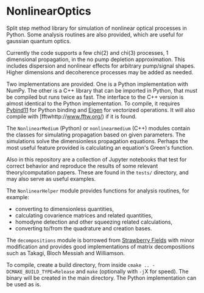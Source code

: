 # NonlinearOptics

Split step method library for simulation of nonlinear optical processes in Python.
Some analysis routines are also provided, which are useful for gaussian quantum optics.

Currently the code supports a few chi(2) and chi(3) processes, 1 dimensional propagation, in the no pump depletion approximation.
This includes dispersion and nonlinear effects for arbitrary pump/signal shapes.
Higher dimensions and decoherence processes may be added as needed.

Two implementations are provided. One is a Python implementation with NumPy.
The other is a C++ library that can be imported in Python, that must be compiled but runs twice as fast.
The interface to the C++ version is almost identical to the Python implementation.
To compile, it requires [Pybind11](https://pybind11.readthedocs.io/en/master/) for Python binding and [Eigen](http://eigen.tuxfamily.org/) for vectorized operations.
It will also compile with [fftwhttp://www.fftw.org/) if it is found.

The `NonlinearMedium` (Python) or `nonlinearmedium` (C++) modules contain the classes for simulating propagation based on given parameters.
The simulations solve the dimensionless propagation equations.
Perhaps the most useful feature provided is calculating an equation's Green's function.

Also in this repository are a collection of Jupyter notebooks that test for correct behavior and reproduce the results of some relevant theory/computation papers.
These are found in the `tests/` directory, and may also serve as useful examples.

The `NonlinearHelper` module provides functions for analysis routines, for example:
- converting to dimensionless quantities,
- calculating covarience matrices and related quantities,
- homodyne detection and other squeezing related calculations,
- converting to/from the quadrature and creation bases.

The `decompositions` module is borrowed from [Strawberry Fields](https://strawberryfields.readthedocs.io/) with minor modification and provides good implementations of matrix decompositions such as Takagi, Bloch Messiah and Williamson.

To compile, create a build directory, from inside `cmake .. -DCMAKE_BUILD_TYPE=Release` and `make` (optionally with `-j`X for speed).
The binary will be created in the main directory.
The Python implementation can be used as is.
